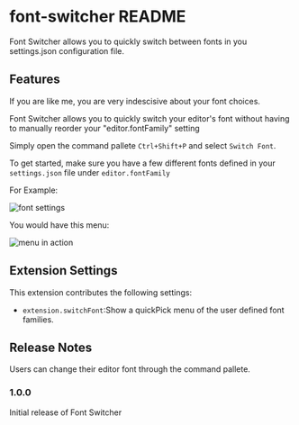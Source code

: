 # font-switcher README

Font Switcher allows you to quickly switch between fonts in you settings.json configuration file.

## Features

If you are like me, you are very indescisive about your font choices.

Font Switcher allows you to quickly switch your editor's font without having to manually reorder your "editor.fontFamily" setting

Simply open the command pallete `Ctrl+Shift+P` and select `Switch Font`.

To get started, make sure you have a few different fonts defined in your `settings.json` file under `editor.fontFamily`

For Example:

![font settings](https://i.imgur.com/3nZpkup.png)

You would have this menu:

![menu in action](https://i.imgur.com/nhxH2uH.gif)

## Extension Settings

This extension contributes the following settings:

* `extension.switchFont`:Show a quickPick menu of the user defined font families.

## Release Notes

Users can change their editor font through the command pallete.

### 1.0.0

Initial release of Font Switcher

